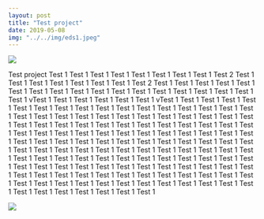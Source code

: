 ```yaml
---
layout: post
title: "Test project"
date: 2019-05-08
img: "../../img/eds1.jpeg"
---
```

<img src="../../img/eds1.jpeg">

Test project Test 1 Test 1 Test 1 Test 1 Test 1 Test 1 Test 1 Test 1 Test 2 Test 1 Test 1 Test 1 Test 1 Test 1 Test 1 Test 1 Test 2 Test 1 Test 1 Test 1 Test 1 Test 1 Test 1 Test 1 Test 1 Test 1 Test 1 Test 1 Test 1 Test 1 Test 1 Test 1 Test 1 Test 1 Test 1 vTest 1 Test 1 Test 1 Test 1 Test 1 Test 1 vTest 1 Test 1 Test 1 Test 1 Test 1 Test 1 Test 1 Test 1 Test 1 Test 1 Test 1 Test 1 Test 1 Test 1 Test 1 Test 1 Test 1 Test 1 Test 1 Test 1 Test 1 Test 1 Test 1 Test 1 Test 1 Test 1 Test 1 Test 1 Test 1 Test 1 Test 1 Test 1 Test 1 Test 1 Test 1 Test 1 Test 1 Test 1 Test 1 Test 1 Test 1 Test 1 Test 1 Test 1 Test 1 Test 1 Test 1 Test 1 Test 1 Test 1 Test 1 Test 1 Test 1 Test 1 Test 1 Test 1 Test 1 Test 1 Test 1 Test 1 Test 1 Test 1 Test 1 Test 1 Test 1 Test 1 Test 1 Test 1 Test 1 Test 1 Test 1 Test 1 Test 1 Test 1 Test 1 Test 1 Test 1 Test 1 Test 1 Test 1 Test 1 Test 1 Test 1 Test 1 Test 1 Test 1 Test 1 Test 1 Test 1 Test 1 Test 1 Test 1 Test 1 Test 1 Test 1 Test 1 Test 1 Test 1 Test 1 Test 1 Test 1 Test 1 Test 1 Test 1 Test 1 Test 1 Test 1 Test 1 Test 1 Test 1 Test 1 Test 1 Test 1 Test 1 Test 1 Test 1 Test 1 Test 1 Test 1 Test 1 Test 1 Test 1 Test 1 Test 1 Test 1 Test 1 Test 1 Test 1 Test 1 Test 1 Test 1 Test 1

<img src="../../img/eds1.jpeg">
